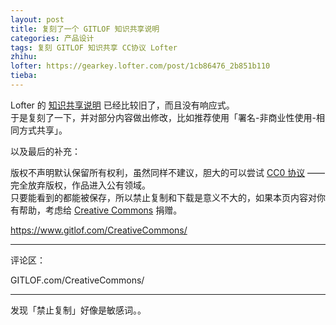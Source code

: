 ```yaml
---
layout: post
title: 复刻了一个 GITLOF 知识共享说明
categories: 产品设计
tags: 复刻 GITLOF 知识共享 CC协议 Lofter
zhihu: 
lofter: https://gearkey.lofter.com/post/1cb86476_2b851b110
tieba: 
---
```


Lofter 的 [知识共享说明](https://www.lofter.com/CreativeCommons) 已经比较旧了，而且没有响应式。  
于是复刻了一下，并对部分内容做出修改，比如推荐使用「署名-非商业性使用-相同方式共享」。

以及最后的补充：

版权不声明默认保留所有权利，虽然同样不建议，胆大的可以尝试 [CC0 协议](https://creativecommons.org/publicdomain/zero/1.0/deed.zh) —— 完全放弃版权，作品进入公有领域。  
只要能看到的都能被保存，所以禁止复制和下载是意义不大的，如果本页内容对你有帮助，考虑给 [Creative Commons](https://creativecommons.org/) 捐赠。

<https://www.gitlof.com/CreativeCommons/>

---

评论区：

GITLOF.com/CreativeCommons/

---

发现「禁止复制」好像是敏感词。。
